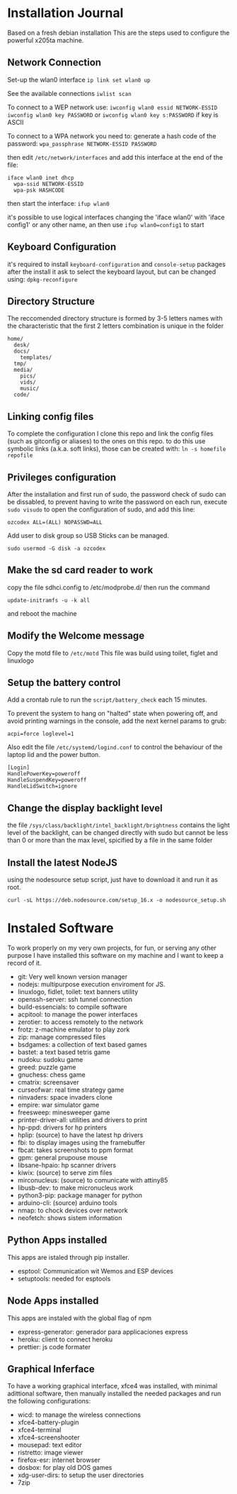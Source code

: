 # Installation Journal

Based on a fresh debian installation
This are the steps used to configure the powerful x205ta machine.

## Network Connection
Set-up the wlan0 interface
`ip link set wlan0 up`

See the available connections
`iwlist scan`

To connect to a WEP network use:
`iwconfig wlan0 essid NETWORK-ESSID`
`iwconfig wlan0 key PASSWORD` or `iwconfig wlan0 key s:PASSWORD` if key is ASCII

To connect to a WPA network you need to:
generate a hash code of the password:
`wpa_passphrase NETWORK-ESSID PASSWORD`

then edit `/etc/network/interfaces`
and add this interface at the end of the file:
```
iface wlan0 inet dhcp 
  wpa-ssid NETWORK-ESSID
  wpa-psk HASHCODE
```
then start the interface: `ifup wlan0`

it's possible to use logical interfaces changing the 'iface wlan0' with 
'iface config1' or any other name, an then use `ifup wlan0=config1` to start

## Keyboard Configuration
it's required to install `keyboard-configuration` and `console-setup` packages
after the install it ask to select the keyboard layout, but can be changed using:
`dpkg-reconfigure`

## Directory Structure
The reccomended directory structure is formed by 3-5 letters names with the 
characteristic that the first 2 letters combination is unique in the folder
```
home/
  desk/
  docs/
    templates/
  tmp/
  media/
    pics/
    vids/
    music/
  code/
```

## Linking config files
To complete the configuration I clone this repo and link the config files (such 
as gitconfig or aliases) to the ones on this repo.
to do this use symbolic links (a.k.a. soft links), those can be created with:
`ln -s homefile repofile`

## Privileges configuration
After the installation and first run of sudo, the password check of sudo can be
dissabled, to prevent having to write the password on each run, execute
`sudo visudo` to open the configuration of sudo, and add this line:
```
ozcodex ALL=(ALL) NOPASSWD=ALL
```

Add user to disk group so USB Sticks can be managed.

```
sudo usermod -G disk -a ozcodex

```
## Make the sd card reader to work
copy the file sdhci.config to /etc/modprobe.d/
then run the command 
```
update-initramfs -u -k all
```
and reboot the machine

## Modify the Welcome message

Copy the motd file to `/etc/motd`
This file was build using toilet, figlet and linuxlogo

## Setup the battery control

Add a crontab rule to run the `script/battery_check` each 15 minutes.

To prevent the system to hang on "halted" state when powering off, and avoid
printing warnings in the console, add the next kernel params to grub:

```
acpi=force loglevel=1
```

Also edit the file `/etc/systemd/logind.conf` to control the behaviour of the
laptop lid and the power button.

```
[Login]
HandlePowerKey=poweroff
HandleSuspendKey=poweroff
HandleLidSwitch=ignore

```

## Change the display backlight level

the file `/sys/class/backlight/intel_backlight/brightness` contains the light
level of the backlight, can be changed directly with sudo but cannot be less
than 0 or more than the max level, spicified by a file in the same folder

## Install the latest NodeJS

using the nodesource setup script, just have to download it and run it as root.

`curl -sL https://deb.nodesource.com/setup_16.x -o nodesource_setup.sh`

# Instaled Software

To work properly on my very own projects, for fun, or serving any other purpose
I have installed this software on my machine and I want to keep a record of it.

* git: Very well known version manager
* nodejs: multipurpose execution enviroment for JS.
* linuxlogo, fidlet, toilet: text banners utility
* openssh-server: ssh tunnel connection
* build-essencials: to compile software
* acpitool: to manage the power interfaces
* zerotier: to access remotely to the network
* frotz: z-machine emulator to play zork
* zip: manage compressed files
* bsdgames: a collection of text based games
* bastet: a text based tetris game
* nudoku: sudoku game
* greed: puzzle game
* gnuchess: chess game
* cmatrix: screensaver
* curseofwar: real time strategy game
* ninvaders: space invaders clone
* empire: war simulator game
* freesweep: minesweeper game
* printer-driver-all: utilities and drivers to print
* hp-ppd: drivers for hp printers
* hplip: (source) to have the latest hp drivers
* fbi: to display images using the framebuffer
* fbcat: takes screenshots to ppm format
* gpm: general prupouse mouse
* libsane-hpaio: hp scanner drivers
* kiwix: (source) to serve zim files
* mirconucleus: (source) to comunicate with attiny85
* libusb-dev: to make micronucleus work
* python3-pip: package manager for python
* arduino-cli: (source) arduino tools
* nmap: to chock devices over network
* neofetch: shows sistem information

## Python Apps installed

This apps are istaled through pip installer.

* esptool: Communication wit Wemos and ESP devices
* setuptools: needed for esptools

## Node Apps installed

This apps are instaled with the global flag of npm

* express-generator: generador para applicaciones express
* heroku: client to connect heroku
* prettier: js code formater

## Graphical Inferface

To have a working graphical interface, xfce4 was installed, with minimal
adittional software, then manually installed the needed packages and run the
following configurations:

* wicd: to manage the wireless connections
* xfce4-battery-plugin
* xfce4-terminal
* xfce4-screenshooter
* mousepad: text editor
* ristretto: image viewer
* firefox-esr: internet browser
* dosbox: for play old DOS games
* xdg-user-dirs: to setup the user directories
* 7zip